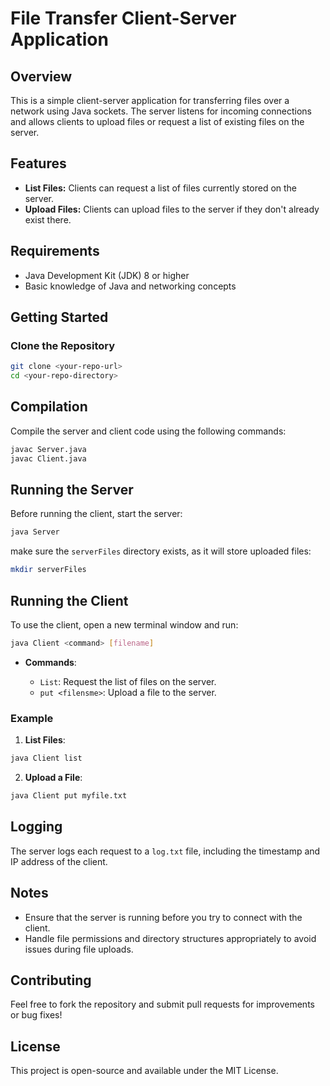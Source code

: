 # File Transfer Client-Server Application

## Overview

This is a simple client-server application for transferring files over a network using Java sockets. The server listens for incoming connections and allows clients to upload files or request a list of existing files on the server.

## Features

- **List Files:** Clients can request a list of files currently stored on the server.
- **Upload Files:** Clients can upload files to the server if they don't already exist there.

## Requirements

- Java Development Kit (JDK) 8 or higher
- Basic knowledge of Java and networking concepts

## Getting Started

### Clone the Repository

```bash
git clone <your-repo-url>
cd <your-repo-directory>
```

## Compilation

Compile the server and client code using the following commands:


```bash
javac Server.java
javac Client.java
```

## Running the Server

Before running the client, start the server:

```bash
java Server
```
make sure the `serverFiles` directory exists, as it will store uploaded files:

```bash
mkdir serverFiles
```

## Running the Client

To use the client, open a new terminal window and run:

```bash
java Client <command> [filename]
```

- **Commands**:
  
  -  `List`: Request the list of files on the server.
  -  `put <filensme>`: Upload a file to the server.
    
### Example

1. **List Files**:
  ```bash
  java Client list
  ```

2. **Upload a File**:
  ```bash
  java Client put myfile.txt
  ```

## Logging

The server logs each request to a `log.txt` file, including the timestamp and IP address of the client.

## Notes

- Ensure that the server is running before you try to connect with the client.
- Handle file permissions and directory structures appropriately to avoid issues during file uploads.

## Contributing

Feel free to fork the repository and submit pull requests for improvements or bug fixes!

## License

This project is open-source and available under the MIT License.


